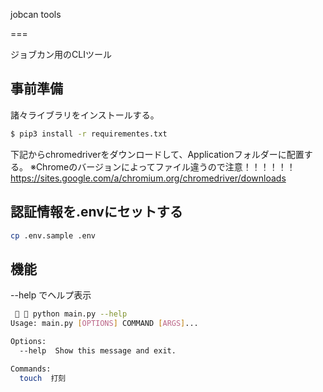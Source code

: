 jobcan tools

===

ジョブカン用のCLIツール

## 事前準備

諸々ライブラリをインストールする。

```sh
$ pip3 install -r requirementes.txt
```

下記からchromedriverをダウンロードして、Applicationフォルダーに配置する。
※Chromeのバージョンによってファイル違うので注意！！！！！！
https://sites.google.com/a/chromium.org/chromedriver/downloads

## 認証情報を.envにセットする

```sh
cp .env.sample .env
```

## 機能

--help でヘルプ表示

```sh
   python main.py --help
Usage: main.py [OPTIONS] COMMAND [ARGS]...

Options:
  --help  Show this message and exit.

Commands:
  touch  打刻
```
